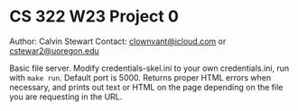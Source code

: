 # CS 322 W23 Project 0

Author:     Calvin Stewart
Contact:    clownvant@icloud.com
        or
            cstewar2@uoregon.edu

Basic file server. Modify credentials-skel.ini to your own credentials.ini, run with `make run`. Default port is 5000. Returns proper HTML errors when necessary, and prints out text or HTML on the page depending on the file you are requesting in the URL.